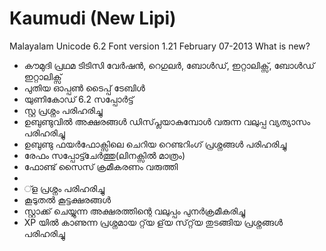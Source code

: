 Kaumudi (New Lipi)
=======
Malayalam Unicode 6.2 Font 
version 1.21 February 07-2013
What is new?
* കൗമുദി​ പ്രഥമ ടി​ടി​സി​ വേർഷൻ,​  റെ​ഗുലർ,​ ബോൾഡ്,​ ഇ​റ്റാലി​ക്സ്,​ ബോൾഡ് ഇ​റ്റാലി​ക്സ്
* പുതിയ ഓപ്പൺ ടൈപ്പ് ടേബിൾ
* യുണികോഡ് 6.2 സപ്പോർട്ട്
* സ്റ്റ പ്രശ്നം പരിഹരിച്ചു
* ഉബുണ്ടുവിൽ അക്ഷരങ്ങൾ ഡിസ്‌പ്ലയാകുമ്പോൾ വരുന്ന വലുപ്പ വ്യത്യാസം പരിഹരിച്ചു
* ഉബുണ്ടു ഫയ‌ർഫോക്സിലെ  ചെറിയ റെണ്ടറിംഗ് പ്രശ്നങ്ങൾ പരിഹരിച്ചു
* രേഫം സപ്പോട്ട്ചേർത്തു(ലിനക്സിൽ മാത്രം)​
* ഫോണ്ട് സൈസ് ക്രമീകരണം വരുത്തി
* 
* ്ള പ്രശ്നം പരിഹരിച്ചു
* കൂടുതൽ കൂട്ടക്ഷരങ്ങൾ
* സ്റ്റാക്ക് ചെയ്യുന്ന അക്ഷരത്തിന്റെ വലുപ്പം പുനർക്രമീകരിച്ചു
* XP യിൽ കാണുന്ന പ്രശ്നമായ റ്റ്‌യ ള്‌യ സ്‌റ്റ്‌യ തുടങ്ങിയ പ്രശ്നങ്ങൾ പരിഹരിച്ചു
